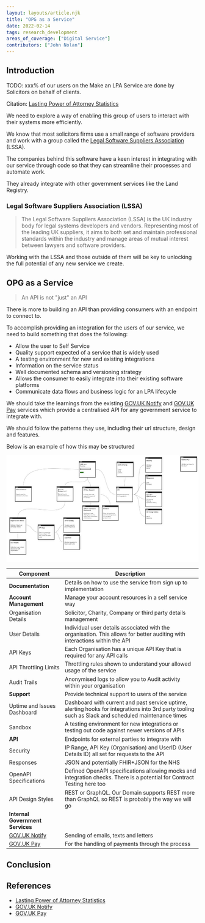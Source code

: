 ```yaml
---
layout: layouts/article.njk
title: "OPG as a Service"
date: 2022-02-14
tags: research_development
areas_of_coverage: ["Digital Service"]
contributors: ["John Nolan"]
---
```


## Introduction

TODO: xxx% of our users on the Make an LPA Service are done by Solicitors on behalf of clients.

Citation: [Lasting Power of Attorney Statistics](https://www.lastingpowerofattorney.service.gov.uk/stats)

We need to explore a way of enabling this group of users to interact with their systems more efficiently.

We know that most solicitors firms use a small range of software providers and work with a group called the [Legal Software Suppliers Association](https://www.lssa.co.uk) (LSSA).

The companies behind this software have a keen interest in integrating with our service through code so that they can streamline their processes and automate work.

They already integrate with other government services like the Land Registry.

### Legal Software Suppliers Association (LSSA)

> The Legal Software Suppliers Association (LSSA) is the UK industry body for legal systems developers and vendors. Representing most of the leading UK suppliers, it aims to both set and maintain professional standards within the industry and manage areas of mutual interest between lawyers and software providers.

Working with the LSSA and those outside of them will be key to unlocking the full potential of any new service we create.

## OPG as a Service

> An API is not "just" an API

There is more to building an API than providing consumers with an endpoint to connect to.

To accomplish providing an integration for the users of our service, we need to build something that does the following:

- Allow the user to Self Service
- Quality support expected of a service that is widely used
- A testing environment for new and existing integrations
- Information on the service status
- Well documented schema and versioning strategy
- Allows the consumer to easily integrate into their existing software platforms
- Communicate data flows and business logic for an LPA lifecycle

We should take the learnings from the existing [GOV.UK Notify](https://www.notifications.service.gov.uk/) and [GOV.UK Pay](https://www.payments.service.gov.uk/) services which provide a centralised API for any government service to integrate with.

We should follow the patterns they use, including their url structure, design and features.

Below is an example of how this may be structured

![Diagram showing an overview of all components of a potential future self service API.](/assets/images/research-development/opg-as-a-service/opg-as-a-service.jpg "Diagram showing an overview of all components of a potential future self service API.")

| Component | Description |
|---|---|
| **Documentation** | Details on how to use the service from sign up to implementation |
| **Account Management** | Manage your account resources in a self service way |
| Organisation Details | Solicitor, Charity, Company or third party details management |
| User Details | Individual user details associated with the organisation. This allows for better auditing with interactions within the API |
| API Keys | Each Organisation has a unique API Key that is required for any API calls |
| API Throttling Limits | Throttling rules shown to understand your allowed usage of the service |
| Audit Trails | Anonymised logs to allow you to Audit activity within your organisation |
| **Support** | Provide technical support to users of the service |
| Uptime and Issues Dashboard | Dashboard with current and past service uptime, alerting hooks for integrations into 3rd party tooling such as Slack and scheduled maintenance times |
| Sandbox | A testing environment for new integrations or testing out code against newer versions of APIs |
| **API** | Endpoints for external parties to integrate with |
| Security | IP Range, API Key (Organisation) and UserID (User Details ID) all set for requests to the API |
| Responses | JSON and potentially FHIR+JSON for the NHS |
| OpenAPI Specifications | Defined OpenAPI specifications allowing mocks and integration checks. There is a potential for Contract Testing here too |
| API Design Styles | REST or GraphQL. Our Domain supports REST more than GraphQL so REST is probably the way we will go |
| **Internal Government Services** |  |
| [GOV.UK Notify](https://www.notifications.service.gov.uk/) | Sending of emails, texts and letters |
| [GOV.UK Pay](https://www.payments.service.gov.uk/) | For the handling of payments through the process |



## Conclusion



## References

- [Lasting Power of Attorney Statistics](https://www.lastingpowerofattorney.service.gov.uk/stats)
- [GOV.UK Notify](https://www.notifications.service.gov.uk/)
- [GOV.UK Pay](https://www.payments.service.gov.uk/)
